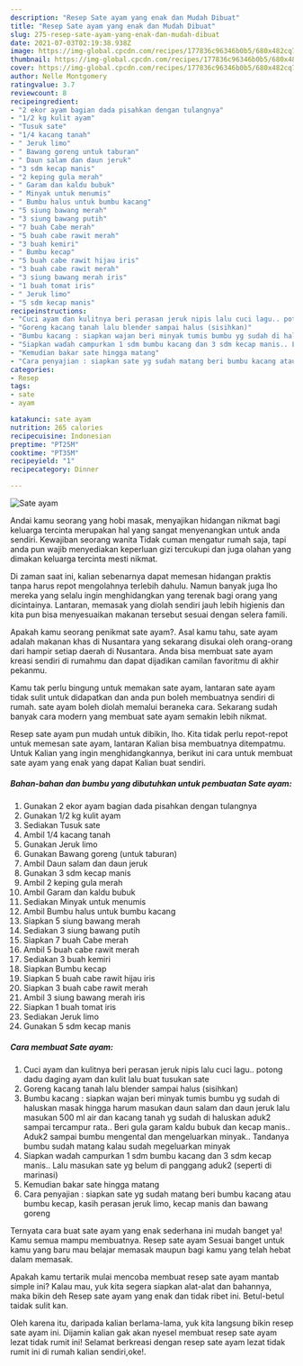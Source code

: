 ```yaml
---
description: "Resep Sate ayam yang enak dan Mudah Dibuat"
title: "Resep Sate ayam yang enak dan Mudah Dibuat"
slug: 275-resep-sate-ayam-yang-enak-dan-mudah-dibuat
date: 2021-07-03T02:19:38.938Z
image: https://img-global.cpcdn.com/recipes/177836c96346b0b5/680x482cq70/sate-ayam-foto-resep-utama.jpg
thumbnail: https://img-global.cpcdn.com/recipes/177836c96346b0b5/680x482cq70/sate-ayam-foto-resep-utama.jpg
cover: https://img-global.cpcdn.com/recipes/177836c96346b0b5/680x482cq70/sate-ayam-foto-resep-utama.jpg
author: Nelle Montgomery
ratingvalue: 3.7
reviewcount: 8
recipeingredient:
- "2 ekor ayam bagian dada pisahkan dengan tulangnya"
- "1/2 kg kulit ayam"
- "Tusuk sate"
- "1/4 kacang tanah"
- " Jeruk limo"
- " Bawang goreng untuk taburan"
- " Daun salam dan daun jeruk"
- "3 sdm kecap manis"
- "2 keping gula merah"
- " Garam dan kaldu bubuk"
- " Minyak untuk menumis"
- " Bumbu halus untuk bumbu kacang"
- "5 siung bawang merah"
- "3 siung bawang putih"
- "7 buah Cabe merah"
- "5 buah cabe rawit merah"
- "3 buah kemiri"
- " Bumbu kecap"
- "5 buah cabe rawit hijau iris"
- "3 buah cabe rawit merah"
- "3 siung bawang merah iris"
- "1 buah tomat iris"
- " Jeruk limo"
- "5 sdm kecap manis"
recipeinstructions:
- "Cuci ayam dan kulitnya beri perasan jeruk nipis lalu cuci lagu.. potong dadu daging ayam dan kulit lalu buat tusukan sate"
- "Goreng kacang tanah lalu blender sampai halus (sisihkan)"
- "Bumbu kacang : siapkan wajan beri minyak tumis bumbu yg sudah di haluskan masak hingga harum masukan daun salam dan daun jeruk lalu masukan 500 ml air dan kacang tanah yg sudah di haluskan aduk2 sampai tercampur rata.. Beri gula garam kaldu bubuk dan kecap manis.. Aduk2 sampai bumbu mengental dan mengeluarkan minyak.. Tandanya bumbu sudah matang kalau sudah megeluarkan minyak"
- "Siapkan wadah campurkan 1 sdm bumbu kacang dan 3 sdm kecap manis.. Lalu masukan sate yg belum di panggang aduk2 (seperti di marinasi)"
- "Kemudian bakar sate hingga matang"
- "Cara penyajian : siapkan sate yg sudah matang beri bumbu kacang atau bumbu kecap, kasih perasan jeruk limo, kecap manis dan bawang goreng"
categories:
- Resep
tags:
- sate
- ayam

katakunci: sate ayam 
nutrition: 265 calories
recipecuisine: Indonesian
preptime: "PT25M"
cooktime: "PT35M"
recipeyield: "1"
recipecategory: Dinner

---
```



![Sate ayam](https://img-global.cpcdn.com/recipes/177836c96346b0b5/680x482cq70/sate-ayam-foto-resep-utama.jpg)

Andai kamu seorang yang hobi masak, menyajikan hidangan nikmat bagi keluarga tercinta merupakan hal yang sangat menyenangkan untuk anda sendiri. Kewajiban seorang  wanita Tidak cuman mengatur rumah saja, tapi anda pun wajib menyediakan keperluan gizi tercukupi dan juga olahan yang dimakan keluarga tercinta mesti nikmat.

Di zaman  saat ini, kalian sebenarnya dapat memesan hidangan praktis tanpa harus repot mengolahnya terlebih dahulu. Namun banyak juga lho mereka yang selalu ingin menghidangkan yang terenak bagi orang yang dicintainya. Lantaran, memasak yang diolah sendiri jauh lebih higienis dan kita pun bisa menyesuaikan makanan tersebut sesuai dengan selera famili. 



Apakah kamu seorang penikmat sate ayam?. Asal kamu tahu, sate ayam adalah makanan khas di Nusantara yang sekarang disukai oleh orang-orang dari hampir setiap daerah di Nusantara. Anda bisa membuat sate ayam kreasi sendiri di rumahmu dan dapat dijadikan camilan favoritmu di akhir pekanmu.

Kamu tak perlu bingung untuk memakan sate ayam, lantaran sate ayam tidak sulit untuk didapatkan dan anda pun boleh membuatnya sendiri di rumah. sate ayam boleh diolah memalui beraneka cara. Sekarang sudah banyak cara modern yang membuat sate ayam semakin lebih nikmat.

Resep sate ayam pun mudah untuk dibikin, lho. Kita tidak perlu repot-repot untuk memesan sate ayam, lantaran Kalian bisa membuatnya ditempatmu. Untuk Kalian yang ingin menghidangkannya, berikut ini cara untuk membuat sate ayam yang enak yang dapat Kalian buat sendiri.

<!--inarticleads1-->

##### Bahan-bahan dan bumbu yang dibutuhkan untuk pembuatan Sate ayam:

1. Gunakan 2 ekor ayam bagian dada pisahkan dengan tulangnya
1. Gunakan 1/2 kg kulit ayam
1. Sediakan Tusuk sate
1. Ambil 1/4 kacang tanah
1. Gunakan  Jeruk limo
1. Gunakan  Bawang goreng (untuk taburan)
1. Ambil  Daun salam dan daun jeruk
1. Gunakan 3 sdm kecap manis
1. Ambil 2 keping gula merah
1. Ambil  Garam dan kaldu bubuk
1. Sediakan  Minyak untuk menumis
1. Ambil  Bumbu halus untuk bumbu kacang
1. Siapkan 5 siung bawang merah
1. Sediakan 3 siung bawang putih
1. Siapkan 7 buah Cabe merah
1. Ambil 5 buah cabe rawit merah
1. Sediakan 3 buah kemiri
1. Siapkan  Bumbu kecap
1. Siapkan 5 buah cabe rawit hijau iris
1. Siapkan 3 buah cabe rawit merah
1. Ambil 3 siung bawang merah iris
1. Siapkan 1 buah tomat iris
1. Sediakan  Jeruk limo
1. Gunakan 5 sdm kecap manis




<!--inarticleads2-->

##### Cara membuat Sate ayam:

1. Cuci ayam dan kulitnya beri perasan jeruk nipis lalu cuci lagu.. potong dadu daging ayam dan kulit lalu buat tusukan sate
1. Goreng kacang tanah lalu blender sampai halus (sisihkan)
1. Bumbu kacang : siapkan wajan beri minyak tumis bumbu yg sudah di haluskan masak hingga harum masukan daun salam dan daun jeruk lalu masukan 500 ml air dan kacang tanah yg sudah di haluskan aduk2 sampai tercampur rata.. Beri gula garam kaldu bubuk dan kecap manis.. Aduk2 sampai bumbu mengental dan mengeluarkan minyak.. Tandanya bumbu sudah matang kalau sudah megeluarkan minyak
1. Siapkan wadah campurkan 1 sdm bumbu kacang dan 3 sdm kecap manis.. Lalu masukan sate yg belum di panggang aduk2 (seperti di marinasi)
1. Kemudian bakar sate hingga matang
1. Cara penyajian : siapkan sate yg sudah matang beri bumbu kacang atau bumbu kecap, kasih perasan jeruk limo, kecap manis dan bawang goreng




Ternyata cara buat sate ayam yang enak sederhana ini mudah banget ya! Kamu semua mampu membuatnya. Resep sate ayam Sesuai banget untuk kamu yang baru mau belajar memasak maupun bagi kamu yang telah hebat dalam memasak.

Apakah kamu tertarik mulai mencoba membuat resep sate ayam mantab simple ini? Kalau mau, yuk kita segera siapkan alat-alat dan bahannya, maka bikin deh Resep sate ayam yang enak dan tidak ribet ini. Betul-betul taidak sulit kan. 

Oleh karena itu, daripada kalian berlama-lama, yuk kita langsung bikin resep sate ayam ini. Dijamin kalian gak akan nyesel membuat resep sate ayam lezat tidak rumit ini! Selamat berkreasi dengan resep sate ayam lezat tidak rumit ini di rumah kalian sendiri,oke!.

